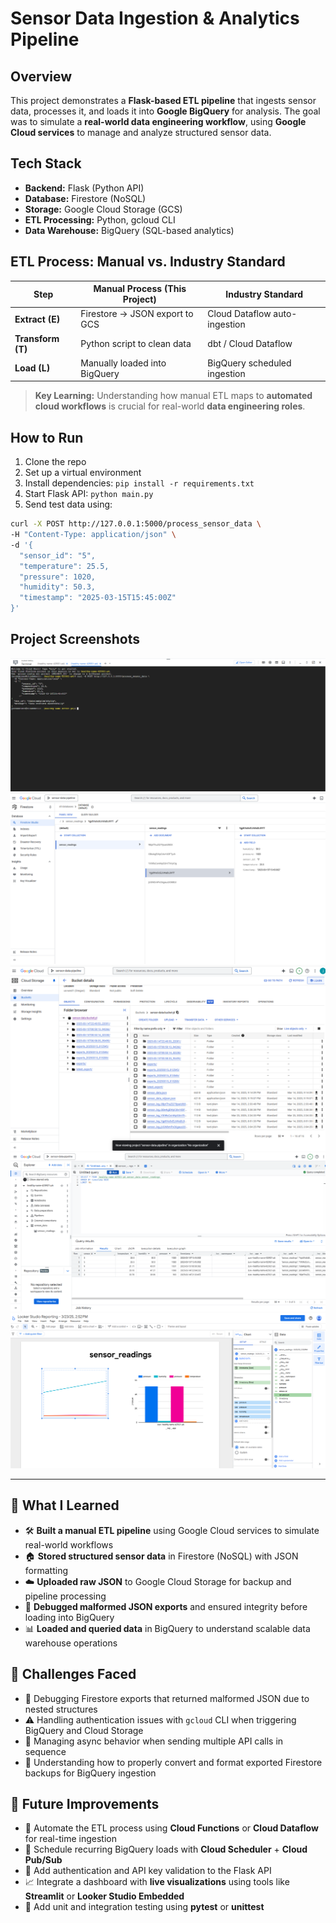 # Sensor Data Ingestion & Analytics Pipeline

## Overview
This project demonstrates a **Flask-based ETL pipeline** that ingests sensor data, processes it, and loads it into **Google BigQuery** for analysis. The goal was to simulate a **real-world data engineering workflow**, using **Google Cloud services** to manage and analyze structured sensor data.

## Tech Stack
- **Backend:** Flask (Python API)
- **Database:** Firestore (NoSQL)
- **Storage:** Google Cloud Storage (GCS)
- **ETL Processing:** Python, gcloud CLI
- **Data Warehouse:** BigQuery (SQL-based analytics)

## ETL Process: Manual vs. Industry Standard

| **Step** | **Manual Process (This Project)** | **Industry Standard** |
|---------------|--------------------------------|--------------------------|
| **Extract (E)** | Firestore → JSON export to GCS | Cloud Dataflow auto-ingestion |
| **Transform (T)** | Python script to clean data | dbt / Cloud Dataflow |
| **Load (L)** | Manually loaded into BigQuery | BigQuery scheduled ingestion |

> **Key Learning:** Understanding how manual ETL maps to **automated cloud workflows** is crucial for real-world **data engineering roles**.

## How to Run

1. Clone the repo  
2. Set up a virtual environment  
3. Install dependencies: `pip install -r requirements.txt`  
4. Start Flask API: `python main.py`  
5. Send test data using:

```bash
curl -X POST http://127.0.0.1:5000/process_sensor_data \
-H "Content-Type: application/json" \
-d '{
  "sensor_id": "5",
  "temperature": 25.5,
  "pressure": 1020,
  "humidity": 50.3,
  "timestamp": "2025-03-15T15:45:00Z"
}'
``` 
## Project Screenshots

![Flask Running](assets/data%20shell%20snip.png)
![Firestore](assets/firestore%20reading%20snip.png)
![Google Cloud Storage](assets/gcs%20snip.png)
![BigQuery](assets/big%20query%20snip.png)
![Looker Studio](assets/looker%20snip.png)

---

## 🧠 What I Learned

- 🛠️ **Built a manual ETL pipeline** using Google Cloud services to simulate real-world workflows  
- 🏠 **Stored structured sensor data** in Firestore (NoSQL) with JSON formatting  
- ☁️ **Uploaded raw JSON** to Google Cloud Storage for backup and pipeline processing  
- 🧹 **Debugged malformed JSON exports** and ensured integrity before loading into BigQuery  
- 📊 **Loaded and queried data** in BigQuery to understand scalable data warehouse operations

## 🧩 Challenges Faced

- 🧪 Debugging Firestore exports that returned malformed JSON due to nested structures
- ⚠️ Handling authentication issues with `gcloud` CLI when triggering BigQuery and Cloud Storage
- 🧵 Managing async behavior when sending multiple API calls in sequence
- 🔄 Understanding how to properly convert and format exported Firestore backups for BigQuery ingestion

## 🚀 Future Improvements

- 🔁 Automate the ETL process using **Cloud Functions** or **Cloud Dataflow** for real-time ingestion
- 📅 Schedule recurring BigQuery loads with **Cloud Scheduler** + **Cloud Pub/Sub**
- 🔐 Add authentication and API key validation to the Flask API
- 📈 Integrate a dashboard with **live visualizations** using tools like **Streamlit** or **Looker Studio Embedded**
- 🧪 Add unit and integration testing using **pytest** or **unittest**
